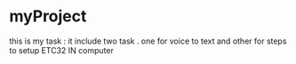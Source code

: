 # myProject
this is my task : it include two task . one for voice to text and other for steps to setup ETC32 IN computer
